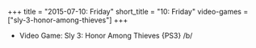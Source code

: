 +++
title = "2015-07-10: Friday"
short_title = "10: Friday"
video-games = ["sly-3-honor-among-thieves"]
+++


* Video Game: Sly 3: Honor Among Thieves {PS3} /b/